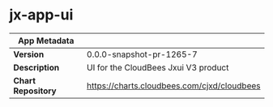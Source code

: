 # jx-app-ui

|App Metadata||
|---|---|
| **Version** | 0.0.0-snapshot-pr-1265-7 |
| **Description** | UI for the CloudBees Jxui V3 product |
| **Chart Repository** | https://charts.cloudbees.com/cjxd/cloudbees |
